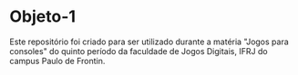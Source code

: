 # Objeto-1
Este repositório foi criado para ser utilizado durante a matéria "Jogos para consoles" do quinto período da faculdade de Jogos Digitais, IFRJ do campus Paulo de Frontin.
